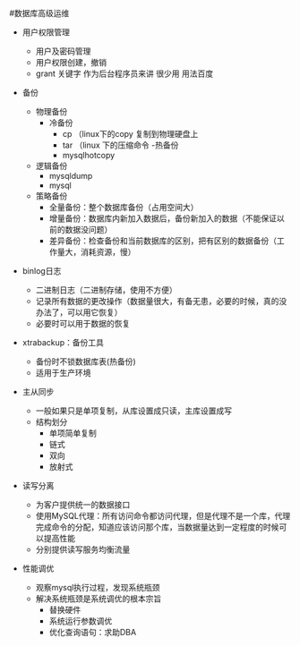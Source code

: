 #数据库高级运维
- 用户权限管理
	- 用户及密码管理
	- 用户权限创建，撤销
	- grant 关键字  作为后台程序员来讲 很少用 用法百度
	
- 备份
	- 物理备份
		- 冷备份
			- cp （linux下的copy 复制到物理硬盘上
			- tar （linux 下的压缩命令
		-热备份
			- mysqlhotcopy
	- 逻辑备份
		- mysqldump
		- mysql
	- 策略备份
		- 全量备份：整个数据库备份（占用空间大）
		- 增量备份：数据库内新加入数据后，备份新加入的数据（不能保证以前的数据没问题）
		- 差异备份：检查备份和当前数据库的区别，把有区别的数据备份（工作量大，消耗资源，慢）
- binlog日志
	- 二进制日志（二进制存储，使用不方便）
	- 记录所有数据的更改操作（数据量很大，有备无患，必要的时候，真的没办法了，可以用它恢复）
	- 必要时可以用于数据的恢复
- xtrabackup：备份工具
	- 备份时不锁数据库表(热备份)
	- 适用于生产环境
- 主从同步
	- 一般如果只是单项复制，从库设置成只读，主库设置成写
	- 结构划分
		- 单项简单复制
		- 链式
		- 双向
		- 放射式
- 读写分离
	- 为客户提供统一的数据接口
	- 使用MySQL代理：所有访问命令都访问代理，但是代理不是一个库，代理完成命令的分配，知道应该访问那个库，当数据量达到一定程度的时候可以提高性能
	- 分别提供读写服务均衡流量
- 性能调优
	- 观察mysql执行过程，发现系统瓶颈
	- 解决系统瓶颈是系统调优的根本宗旨
		- 替换硬件
		- 系统运行参数调优
		- 优化查询语句：求助DBA
